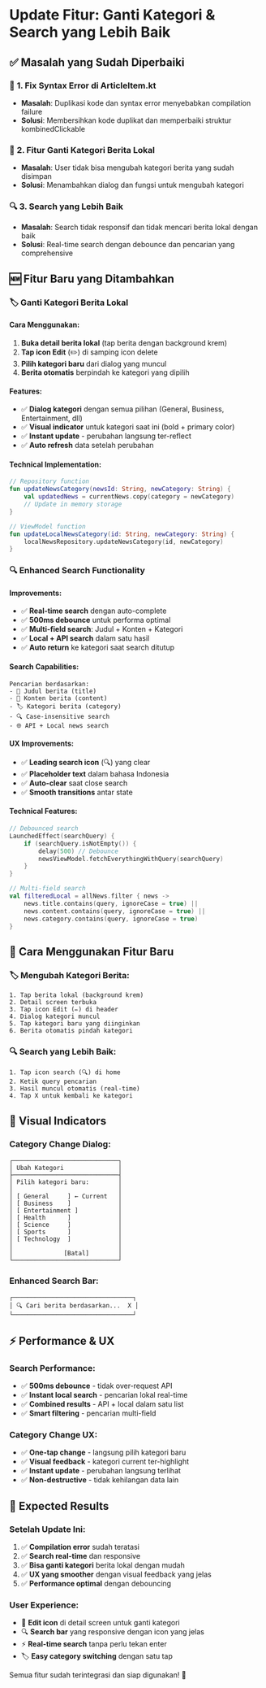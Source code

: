 # Update Fitur: Ganti Kategori & Search yang Lebih Baik

## ✅ **Masalah yang Sudah Diperbaiki**

### 🔧 **1. Fix Syntax Error di ArticleItem.kt**

- **Masalah**: Duplikasi kode dan syntax error menyebabkan compilation failure
- **Solusi**: Membersihkan kode duplikat dan memperbaiki struktur kombinedClickable

### 📝 **2. Fitur Ganti Kategori Berita Lokal**

- **Masalah**: User tidak bisa mengubah kategori berita yang sudah disimpan
- **Solusi**: Menambahkan dialog dan fungsi untuk mengubah kategori

### 🔍 **3. Search yang Lebih Baik**

- **Masalah**: Search tidak responsif dan tidak mencari berita lokal dengan baik
- **Solusi**: Real-time search dengan debounce dan pencarian yang comprehensive

## 🆕 **Fitur Baru yang Ditambahkan**

### 🏷️ **Ganti Kategori Berita Lokal**

#### **Cara Menggunakan:**

1. **Buka detail berita lokal** (tap berita dengan background krem)
2. **Tap icon Edit** (✏️) di samping icon delete
3. **Pilih kategori baru** dari dialog yang muncul
4. **Berita otomatis** berpindah ke kategori yang dipilih

#### **Features:**

- ✅ **Dialog kategori** dengan semua pilihan (General, Business, Entertainment, dll)
- ✅ **Visual indicator** untuk kategori saat ini (bold + primary color)
- ✅ **Instant update** - perubahan langsung ter-reflect
- ✅ **Auto refresh** data setelah perubahan

#### **Technical Implementation:**

```kotlin
// Repository function
fun updateNewsCategory(newsId: String, newCategory: String) {
    val updatedNews = currentNews.copy(category = newCategory)
    // Update in memory storage
}

// ViewModel function
fun updateLocalNewsCategory(id: String, newCategory: String) {
    localNewsRepository.updateNewsCategory(id, newCategory)
}
```

### 🔍 **Enhanced Search Functionality**

#### **Improvements:**

- ✅ **Real-time search** dengan auto-complete
- ✅ **500ms debounce** untuk performa optimal
- ✅ **Multi-field search**: Judul + Konten + Kategori
- ✅ **Local + API search** dalam satu hasil
- ✅ **Auto return** ke kategori saat search ditutup

#### **Search Capabilities:**

```
Pencarian berdasarkan:
- 📰 Judul berita (title)
- 📄 Konten berita (content)
- 🏷️ Kategori berita (category)
- 🔍 Case-insensitive search
- 🌐 API + Local news search
```

#### **UX Improvements:**

- ✅ **Leading search icon** (🔍) yang clear
- ✅ **Placeholder text** dalam bahasa Indonesia
- ✅ **Auto-clear** saat close search
- ✅ **Smooth transitions** antar state

#### **Technical Features:**

```kotlin
// Debounced search
LaunchedEffect(searchQuery) {
    if (searchQuery.isNotEmpty()) {
        delay(500) // Debounce
        newsViewModel.fetchEverythingWithQuery(searchQuery)
    }
}

// Multi-field search
val filteredLocal = allNews.filter { news ->
    news.title.contains(query, ignoreCase = true) ||
    news.content.contains(query, ignoreCase = true) ||
    news.category.contains(query, ignoreCase = true)
}
```

## 🎯 **Cara Menggunakan Fitur Baru**

### 🏷️ **Mengubah Kategori Berita:**

```
1. Tap berita lokal (background krem)
2. Detail screen terbuka
3. Tap icon Edit (✏️) di header
4. Dialog kategori muncul
5. Tap kategori baru yang diinginkan
6. Berita otomatis pindah kategori
```

### 🔍 **Search yang Lebih Baik:**

```
1. Tap icon search (🔍) di home
2. Ketik query pencarian
3. Hasil muncul otomatis (real-time)
4. Tap X untuk kembali ke kategori
```

## 📱 **Visual Indicators**

### **Category Change Dialog:**

```
┌─────────────────────────────┐
│ Ubah Kategori               │
├─────────────────────────────┤
│ Pilih kategori baru:        │
│                             │
│ [ General     ] ← Current   │
│ [ Business    ]             │
│ [ Entertainment ]           │
│ [ Health      ]             │
│ [ Science     ]             │
│ [ Sports      ]             │
│ [ Technology  ]             │
│                             │
│              [Batal]        │
└─────────────────────────────┘
```

### **Enhanced Search Bar:**

```
┌─────────────────────────────────┐
│ 🔍 Cari berita berdasarkan...  X │
└─────────────────────────────────┘
```

## ⚡ **Performance & UX**

### **Search Performance:**

- ✅ **500ms debounce** - tidak over-request API
- ✅ **Instant local search** - pencarian lokal real-time
- ✅ **Combined results** - API + local dalam satu list
- ✅ **Smart filtering** - pencarian multi-field

### **Category Change UX:**

- ✅ **One-tap change** - langsung pilih kategori baru
- ✅ **Visual feedback** - kategori current ter-highlight
- ✅ **Instant update** - perubahan langsung terlihat
- ✅ **Non-destructive** - tidak kehilangan data lain

## 🎉 **Expected Results**

### **Setelah Update Ini:**

1. ✅ **Compilation error** sudah teratasi
2. ✅ **Search real-time** dan responsive
3. ✅ **Bisa ganti kategori** berita lokal dengan mudah
4. ✅ **UX yang smoother** dengan visual feedback yang jelas
5. ✅ **Performance optimal** dengan debouncing

### **User Experience:**

- 🎨 **Edit icon** di detail screen untuk ganti kategori
- 🔍 **Search bar** yang responsive dengan icon yang jelas
- ⚡ **Real-time search** tanpa perlu tekan enter
- 🏷️ **Easy category switching** dengan satu tap

Semua fitur sudah terintegrasi dan siap digunakan! 🚀
